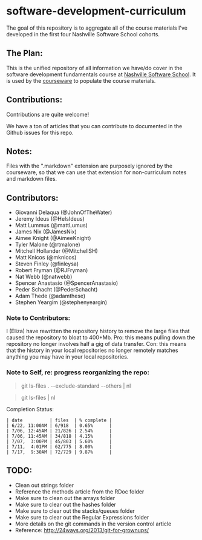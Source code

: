 software-development-curriculum
===============================

The goal of this repository is to aggregate all of the course materials I've developed in the first four Nashville Software School cohorts.

## The Plan:

This is the unified repository of all information we have/do cover in the software development fundamentals course at [Nashville Software School](http://nashvillesoftwareschool.com).  It is used by the [courseware](http://coursewareofthefuture.herokuapp.com) to populate the course materials.

## Contributions:

Contributions are quite welcome!

We have a ton of articles that you can contribute to documented in the Github issues for this repo.

## Notes:

Files with the ".markdown" extension are purposely ignored by the courseware, so that we can use that extension for non-curriculum notes and markdown files.

## Contributors:

* Giovanni Delaqua (@JohnOfTheWater)
* Jeremy Ideus (@HeIsIdeus)
* Matt Lummus (@mattLumus)
* James Nix (@JamesNix)
* Aimee Knight (@AimeeKnight)
* Tyler Malone (@rtmalone)
* Mitchell Hollander (@MitchellSH)
* Matt Knicos (@mknicos)
* Steven Finley (@finleysa)
* Robert Fryman (@RJFryman)
* Nat Webb (@natwebb)
* Spencer Anastasio (@SpencerAnastasio)
* Peder Schacht (@PederSchacht)
* Adam Thede (@adamthese)
* Stephen Yeargim (@stephenyeargin)

### Note to Contributors:

I (Eliza) have rewritten the repository history to remove the large files that caused the repository to bloat to 400+Mb.  Pro: this means pulling down the repository no longer involves half a gig of data transfer.  Con: this means that the history in your local repositories no longer remotely matches anything you may have in your local repositories.

### Note to Self, re: progress reorganizing the repo:

> git ls-files . --exclude-standard --others | nl

> git ls-files | nl

Completion Status:

    | date          | files  | % complete |
    | 6/22, 11:00AM | 6/918  | 0.65%      |
    | 7/06, 12:45AM | 21/826 | 2.54%      |
    | 7/06, 11:45AM | 34/818 | 4.15%      |
    | 7/07,  3:00PM | 45/803 | 5.60%      |
    | 7/11,  4:01PM | 62/775 | 8.00%      |
    | 7/17,  9:30AM | 72/729 | 9.87%      |

## TODO:

* Clean out strings folder
* Reference the methods article from the RDoc folder
* Make sure to clean out the arrays folder
* Make sure to clear out the hashes folder
* Make sure to clear out the stacks/queues folder
* Make sure to clear out the Regular Expressions folder
* More details on the git commands in the version control article
* Reference: http://24ways.org/2013/git-for-grownups/
